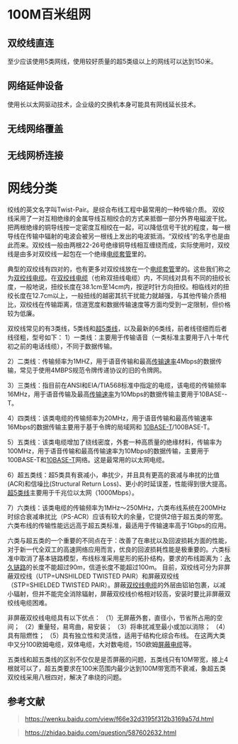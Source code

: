 # 100M百米组网

## 双绞线直连

至少应该使用5类网线，使用较好质量的超5类级以上的网线可以达到150米。

## 网络延伸设备

使用长以太网驱动技术，企业级的交换机本身可能具有网线延长技术。

## 无线网络覆盖

## 无线网桥连接

# 网线分类

绞线的英文名字叫Twist-Pair。是综合布线工程中最常用的一种传输介质。 双绞线采用了一对互相绝缘的金属导线互相绞合的方式来抵御一部分外界电磁波干扰。把两根绝缘的铜导线按一定密度互相绞在一起，可以降低信号干扰的程度，每一根导线在传输中辐射的电波会被另一根线上发出的电波抵消。“双绞线”的名字也是由此而来。双绞线一般由两根22-26号绝缘铜导线相互缠绕而成，实际使用时，双绞线是由多对双绞线一起包在一个绝缘[电缆套管](https://www.baidu.com/s?wd=%E7%94%B5%E7%BC%86%E5%A5%97%E7%AE%A1&tn=SE_PcZhidaonwhc_ngpagmjz&rsv_dl=gh_pc_zhidao)里的。

典型的双绞线有四对的，也有更多对双绞线放在一个[电缆套管](https://www.baidu.com/s?wd=%E7%94%B5%E7%BC%86%E5%A5%97%E7%AE%A1&tn=SE_PcZhidaonwhc_ngpagmjz&rsv_dl=gh_pc_zhidao)里的。这些我们称之为[双绞线电缆](https://www.baidu.com/s?wd=%E5%8F%8C%E7%BB%9E%E7%BA%BF%E7%94%B5%E7%BC%86&tn=SE_PcZhidaonwhc_ngpagmjz&rsv_dl=gh_pc_zhidao)。在[双绞线电缆](https://www.baidu.com/s?wd=%E5%8F%8C%E7%BB%9E%E7%BA%BF%E7%94%B5%E7%BC%86&tn=SE_PcZhidaonwhc_ngpagmjz&rsv_dl=gh_pc_zhidao)（也称双扭线电缆）内，不同线对具有不同的扭绞长度，一般地说，扭绞长度在38.1cm至14cm内，按逆时针方向扭绞。相临线对的扭绞长度在12.7cm以上，一般扭线的越密其抗干扰能力就越强，与其他传输介质相比，双绞线在传输距离，信道宽度和数据传输速度等方面均受到一定限制，但价格较为低廉。 

双绞线常见的有3类线，5类线和[超5类线](https://www.baidu.com/s?wd=%E8%B6%855%E7%B1%BB%E7%BA%BF&tn=SE_PcZhidaonwhc_ngpagmjz&rsv_dl=gh_pc_zhidao)，以及最新的6类线，前者线径细而后者线径粗，型号如下： 1）一类线：主要用于传输语音（一类标准主要用于八十年代初之前的电话线缆），不同于数据传输。 

2）二类线：传输频率为1MHZ，用于语音传输和最高[传输速率](https://www.baidu.com/s?wd=%E4%BC%A0%E8%BE%93%E9%80%9F%E7%8E%87&tn=SE_PcZhidaonwhc_ngpagmjz&rsv_dl=gh_pc_zhidao)4Mbps的数据传输，常见于使用4MBPS规范令牌传递协议的旧的令牌网。

 3）三类线：指目前在ANSI和EIA/TIA568标准中指定的电缆，该电缆的传输频率16MHz，用于语音传输及最高[传输速率](https://www.baidu.com/s?wd=%E4%BC%A0%E8%BE%93%E9%80%9F%E7%8E%87&tn=SE_PcZhidaonwhc_ngpagmjz&rsv_dl=gh_pc_zhidao)为10Mbps的数据传输主要用于10BASE--T。 

4）四类线：该类电缆的传输频率为20MHz，用于语音传输和最高传输速率16Mbps的数据传输主要用于基于令牌的局域网和 [10BASE-T](https://www.baidu.com/s?wd=10BASE-T&tn=SE_PcZhidaonwhc_ngpagmjz&rsv_dl=gh_pc_zhidao)/100BASE-T。 

5）五类线：该类电缆增加了绕线密度，外套一种高质量的绝缘材料，传输率为100MHz，用于语音传输和最高传输速率为10Mbps的数据传输，主要用于100BASE-T和[10BASE-T](https://www.baidu.com/s?wd=10BASE-T&tn=SE_PcZhidaonwhc_ngpagmjz&rsv_dl=gh_pc_zhidao)网络。这是最常用的以太网电缆。

 6）超五类线：超5类具有衰减小，串扰少，并且具有更高的衰减与串扰的比值(ACR)和信噪比(Structural Return Loss)、更小的时延误差，性能得到很大提高。[超5类线](https://www.baidu.com/s?wd=%E8%B6%855%E7%B1%BB%E7%BA%BF&tn=SE_PcZhidaonwhc_ngpagmjz&rsv_dl=gh_pc_zhidao)主要用于千兆位以太网（1000Mbps）。

 7）六类线：该类电缆的传输频率为1MHz～250MHz，六类布线系统在200MHz时综合衰减串扰比（PS-ACR）应该有较大的余量，它提供2倍于超五类的带宽。六类布线的传输性能远远高于超五类标准，最适用于传输速率高于1Gbps的应用。

六类与超五类的一个重要的不同点在于：改善了在串扰以及回波损耗方面的性能，对于新一代全双工的高速网络应用而言，优良的回波损耗性能是极重要的。六类标准中取消了基本链路模型，布线标准采用星形的拓扑结构，要求的布线距离为：[永久链路](https://www.baidu.com/s?wd=%E6%B0%B8%E4%B9%85%E9%93%BE%E8%B7%AF&tn=SE_PcZhidaonwhc_ngpagmjz&rsv_dl=gh_pc_zhidao)的长度不能超过90m，信道长度不能超过100m。 目前，双绞线可分为非屏蔽双绞线（UTP=UNSHILDED TWISTED PAIR）和屏蔽双绞线（STP=SHIELDED TWISTED PAIR）。屏蔽[双绞线电缆](https://www.baidu.com/s?wd=%E5%8F%8C%E7%BB%9E%E7%BA%BF%E7%94%B5%E7%BC%86&tn=SE_PcZhidaonwhc_ngpagmjz&rsv_dl=gh_pc_zhidao)的外层由铝铂包裹，以减小辐射，但并不能完全消除辐射，屏蔽双绞线价格相对较高，安装时要比非屏蔽双绞线电缆困难。

非屏蔽双绞线电缆具有以下优点： （1）无屏蔽外套，直径小，节省所占用的空间； （2）重量轻，易弯曲，易安装； （3）将串扰减至最小或加以消除； （4）具有阻燃性； （5）具有独立性和灵活性，适用于结构化综合布线。 在这两大类中又分100欧姆电缆，双体电缆，大对数电缆，150欧姆[屏蔽电缆](https://www.baidu.com/s?wd=%E5%B1%8F%E8%94%BD%E7%94%B5%E7%BC%86&tn=SE_PcZhidaonwhc_ngpagmjz&rsv_dl=gh_pc_zhidao)等。 

五类线和超五类线的区别不仅仅是是否屏蔽的问题，五类线只有10M带宽，接上4根就可以了，超五类要求在100米范围内最少达到100M带宽而不衰减，象超五类双绞线采用八根四对，解决了串绕的问题。

## 参考文献

> https://wenku.baidu.com/view/f66e32d3195f312b3169a57d.html

> https://zhidao.baidu.com/question/587602632.html

